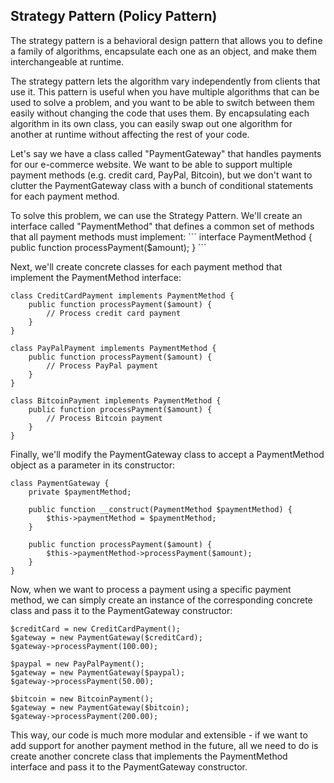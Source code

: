<h2>Strategy Pattern (Policy Pattern)</h2>
<p>
    The strategy pattern is a behavioral design pattern that allows you to define a family of algorithms, encapsulate each one as an object, and make them interchangeable at runtime. 
</p>
<p>
    The strategy pattern lets the algorithm vary independently from clients that use it. This pattern is useful when you have multiple algorithms that can be used to solve a problem, and you want to be able to switch between them easily without changing the code that uses them. By encapsulating each algorithm in its own class, you can easily swap out one algorithm for another at runtime without affecting the rest of your code.
</p>
<p>
    Let's say we have a class called "PaymentGateway" that handles payments for our e-commerce website. We want to be able to support multiple payment methods (e.g. credit card, PayPal, Bitcoin), but we don't want to clutter the PaymentGateway class with a bunch of conditional statements for each payment method.
</p>

<p>
To solve this problem, we can use the Strategy Pattern. We'll create an interface called "PaymentMethod" that defines a common set of methods that all payment methods must implement:
```
interface PaymentMethod {
    public function processPayment($amount);
}
```

Next, we'll create concrete classes for each payment method that implement the PaymentMethod interface:

```
class CreditCardPayment implements PaymentMethod {
    public function processPayment($amount) {
        // Process credit card payment
    }
}

class PayPalPayment implements PaymentMethod {
    public function processPayment($amount) {
        // Process PayPal payment
    }
}

class BitcoinPayment implements PaymentMethod {
    public function processPayment($amount) {
        // Process Bitcoin payment
    }
}
```

Finally, we'll modify the PaymentGateway class to accept a PaymentMethod object as a parameter in its constructor:

```
class PaymentGateway {
    private $paymentMethod;

    public function __construct(PaymentMethod $paymentMethod) {
        $this->paymentMethod = $paymentMethod;
    }

    public function processPayment($amount) {
        $this->paymentMethod->processPayment($amount);
    }
}
```

Now, when we want to process a payment using a specific payment method, we can simply create an instance of the corresponding concrete class and pass it to the PaymentGateway constructor:

```
$creditCard = new CreditCardPayment();
$gateway = new PaymentGateway($creditCard);
$gateway->processPayment(100.00);

$paypal = new PayPalPayment();
$gateway = new PaymentGateway($paypal);
$gateway->processPayment(50.00);

$bitcoin = new BitcoinPayment();
$gateway = new PaymentGateway($bitcoin);
$gateway->processPayment(200.00);
```

This way, our code is much more modular and extensible - if we want to add support for another payment method in the future, all we need to do is create another concrete class that implements the PaymentMethod interface and pass it to the PaymentGateway constructor.

</p>
